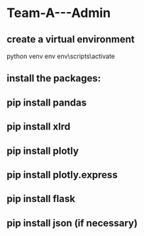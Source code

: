 # Team-A---Admin

## create a virtual environment 
python venv env
env\scripts\activate
## install the packages:
## pip install pandas
## pip install xlrd
## pip install plotly
## pip install plotly.express
## pip install flask
## pip install json (if necessary) 
